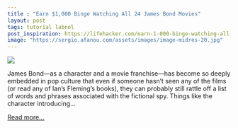 ```yaml
---
title : "Earn $1,000 Binge Watching All 24 James Bond Movies"
layout: post
tags: tutorial labnol
post_inspiration: https://lifehacker.com/earn-1-000-binge-watching-all-24-james-bond-movies-1846611135
image: "https://sergio.afanou.com/assets/images/image-midres-20.jpg"
---
```


<img src="https://i.kinja-img.com/gawker-media/image/upload/s--sdzAm9hL--/c_fit,fl_progressive,q_80,w_636/xu213vpw32v4eas8ep0r.jpg" /><p>James Bond—as a character and a movie franchise—has become so deeply embedded in pop culture that even if someone hasn’t seen any of the films (or read any of Ian’s Fleming’s books), they can probably still rattle off a list of words and phrases associated with the fictional spy. Things like the character introducing…</p><p><a href="https://lifehacker.com/earn-1-000-binge-watching-all-24-james-bond-movies-1846611135">Read more...</a></p>